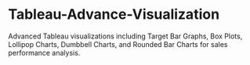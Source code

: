 # Tableau-Advance-Visualization
Advanced Tableau visualizations including Target Bar Graphs, Box Plots, Lollipop Charts, Dumbbell Charts, and Rounded Bar Charts for sales performance analysis.
